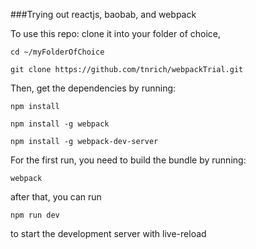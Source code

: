 ###Trying out reactjs, baobab, and webpack

To use this repo:
clone it into your folder of choice,

	cd ~/myFolderOfChoice

	git clone https://github.com/tnrich/webpackTrial.git

Then, get the dependencies by running:

	npm install

	npm install -g webpack 
	
	npm install -g webpack-dev-server

For the first run, you need to build the bundle by running:

	webpack

after that, you can run 

	npm run dev

to start the development server with live-reload

